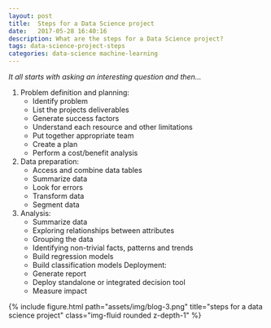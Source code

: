 ```yaml
---
layout: post
title:  Steps for a Data Science project
date:   2017-05-28 16:40:16
description: What are the steps for a Data Science project?
tags: data-science-project-steps
categories: data-science machine-learning
---
```


*It all starts with asking an interesting question and then…*

1. Problem definition and planning:
    - Identify problem
    - List the projects deliverables
    - Generate success factors
    - Understand each resource and other limitations
    - Put together appropriate team
    - Create a plan
    - Perform a cost/benefit analysis
2. Data preparation:
    - Access and combine data tables
    - Summarize data
    - Look for errors
    - Transform data
    - Segment data
3. Analysis:
    - Summarize data
    - Exploring relationships between attributes
    - Grouping the data
    - Identifying non-trivial facts, patterns and trends
    - Build regression models
    - Build classification models
Deployment:
    - Generate report
    - Deploy standalone or integrated decision tool
    - Measure impact

<div class="row justify-content-sm-center">
    <div class="col-sm mt-3 mt-md-0">
        {% include figure.html path="assets/img/blog-3.png" title="steps for a data science project" class="img-fluid rounded z-depth-1" %}
    </div>
</div>
